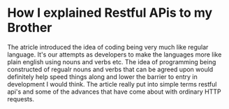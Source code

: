 # How I explained Restful APis to my Brother

The atricle introduced the idea of coding being very much like regular language. It's our attempts as developers to make the languages more like plain english using nouns and verbs etc.
The idea of programming being constructed of regualr nouns and verbs that can be agreed upon would definitely help speed things along and lower the barrier to entry in development I would think. 
The article really put into simple terms restful api's and some of the advances that have come about with ordinary HTTP requests. 
